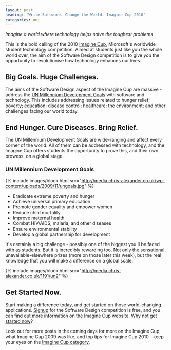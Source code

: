 ```yaml
---
layout: post
heading: 'Write Software. Change the World. Imagine Cup 2010'
categories: uni
---
```


*Imagine a world where technology helps solve the toughest problems*

This is the bold calling of the 2010 [Imagine Cup](http://imaginecup.com), Microsoft's worldwide student technology competition. Aimed at students just like you the whole world over, the aim of the Software Design competition is to give *you* the opportunity to revolutionise how technology enhances our lives.

## Big Goals. Huge Challenges.

The aims of the Software Design aspect of the Imagine Cup are massive - address the [UN Millennium Development Goals](http://en.wikipedia.org/wiki/Millennium_Development_Goals) with software and technology. This includes addressing issues related to hunger relief; poverty; education; disease control; healthcare; the environment; and other challenges facing our world today.

## End Hunger. Cure Diseases. Bring Relief.

The UN Millennium Development Goals are wide-ranging and affect every corner of the world. All of them can be addressed with technology, and the Imagine Cup offers students the opportunity to prove this, and their own prowess, on a global stage.

### UN Millennium Development Goals

{% include images/block.html src="http://media.chris-alexander.co.uk/wp-content/uploads/2009/11/ungoals.jpg" %}

* Eradicate extreme poverty and hunger
* Achieve universal primary education
* Promote gender equality and empower women
* Reduce child mortality
* Improve maternal health
* Combat HIV/AIDS, malaria, and other diseases
* Ensure environmental stability
* Develop a global partnership for development

It's certainly a big challenge - possibly one of the biggest you'll be faced with as students. But it is incredibly rewarding too. Not only the sensational, unavailable-elsewhere prizes (more on those later this week), but the real knowledge that you will make a difference on a global scale.

{% include images/block.html src="http://media.chris-alexander.co.uk/1191/un2" %}

## Get Started Now.

Start making a difference today, and get started on those world-changing applications. [Signup](https://imaginecup.com/Registration/Default.aspx) for the Software Design competition is free, and you can find out more information on the Imagine Cup website. Why not get [started now](https://imaginecup.com/Registration/Default.aspx)?

Look out for more posts in the coming days for more on the Imagine Cup, what Imagine Cup 2009 was like, and top tips for Imagine Cup 2010 - keep your eyes on the [Imagine Cup category](/category/microsoft/imagine-cup-microsoft).